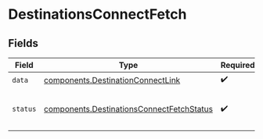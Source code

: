 # DestinationsConnectFetch


## Fields

| Field                                                                                              | Type                                                                                               | Required                                                                                           | Description                                                                                        | Example                                                                                            |
| -------------------------------------------------------------------------------------------------- | -------------------------------------------------------------------------------------------------- | -------------------------------------------------------------------------------------------------- | -------------------------------------------------------------------------------------------------- | -------------------------------------------------------------------------------------------------- |
| `data`                                                                                             | [components.DestinationConnectLink](../../models/shared/destinationconnectlink.md)                 | :heavy_check_mark:                                                                                 | N/A                                                                                                |                                                                                                    |
| `status`                                                                                           | [components.DestinationsConnectFetchStatus](../../models/shared/destinationsconnectfetchstatus.md) | :heavy_check_mark:                                                                                 | The outcome of the fetch request                                                                   | success                                                                                            |